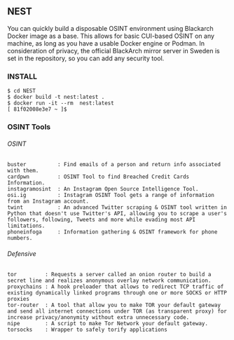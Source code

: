 ## NEST

You can quickly build a disposable OSINT environment using Blackarch Docker image as a base. This allows for basic CUI-based OSINT on any machine, as long as you have a usable Docker engine or Podman. In consideration of privacy, the official BlackArch mirror server in Sweden is set in the repository, so you can add any security tool.

### INSTALL
```shell
$ cd NEST
$ docker build -t nest:latest .
$ docker run -it --rm  nest:latest 
[ 81f02008e3e7 ~ ]$ 
```

### OSINT Tools
###### OSINT
```
buster          : Find emails of a person and return info associated with them.
cardpwn         : OSINT Tool to find Breached Credit Cards Information.
instagramosint  : An Instagram Open Source Intelligence Tool.
osi.ig          : Instagram OSINT Tool gets a range of information from an Instagram account.
twint           : An advanced Twitter scraping & OSINT tool written in Python that doesn't use Twitter's API, allowing you to scrape a user's followers, following, Tweets and more while evading most API limitations.
phoneinfoga     : Information gathering & OSINT framework for phone numbers.
```
###### Defensive
```
tor         : Requests a server called an onion router to build a secret line and realizes anonymous overlay network communication. 
proxychains : A hook preloader that allows to redirect TCP traffic of existing dynamically linked programs through one or more SOCKS or HTTP proxies
tor-router  : A tool that allow you to make TOR your default gateway and send all internet connections under TOR (as transparent proxy) for increase privacy/anonymity without extra unnecessary code.
nipe        : A script to make Tor Network your default gateway.
torsocks    : Wrapper to safely torify applications

